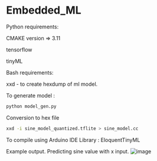 # Embedded_ML
Python requirements:

CMAKE version => 3.11


tensorflow


tinyML

Bash requirements:

xxd - to create hexdump of ml model.

To generate model : 
```bash
python model_gen.py
```
Conversion to hex file
```bash
xxd -i sine_model_quantized.tflite > sine_model.cc
```

To compile using Arduino IDE
Library : EloquentTinyML


Example output. Predicting sine value with x input.
![image](https://user-images.githubusercontent.com/39244927/113181209-6d5cd380-9249-11eb-8cb8-d765fd49bd2b.png)
